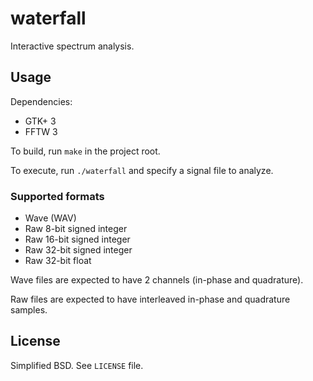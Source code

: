 # waterfall

Interactive spectrum analysis.

## Usage

Dependencies:

* GTK+ 3
* FFTW 3

To build, run `make` in the project root.

To execute, run `./waterfall` and specify a signal file to analyze.

### Supported formats

* Wave (WAV)
* Raw 8-bit signed integer
* Raw 16-bit signed integer
* Raw 32-bit signed integer
* Raw 32-bit float

Wave files are expected to have 2 channels (in-phase and quadrature).

Raw files are expected to have interleaved in-phase and quadrature samples.

## License

Simplified BSD. See `LICENSE` file.
